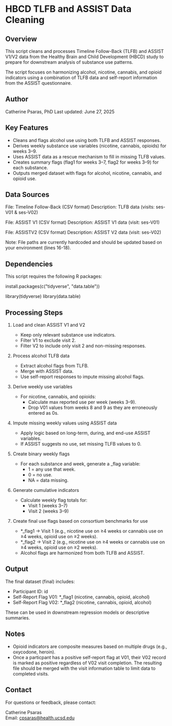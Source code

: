 # HBCD TLFB and ASSIST Data Cleaning

Overview
--------

This script cleans and processes Timeline Follow-Back (TLFB) and ASSIST V1/V2 data from the Healthy Brain and Child Development (HBCD) study to prepare for downstream analysis of substance use patterns.

The script focuses on harmonizing alcohol, nicotine, cannabis, and opioid indicators using a combination of TLFB data and self-report information from the ASSIST questionnaire.

Author
------

Catherine Psaras, PhD
Last updated: June 27, 2025

Key Features
------------

- Cleans and flags alcohol use using both TLFB and ASSIST responses.
- Derives weekly substance use variables (nicotine, cannabis, opioids) for weeks 3–9.
- Uses ASSIST data as a rescue mechanism to fill in missing TLFB values.
- Creates summary flags (flag1 for weeks 3–7, flag2 for weeks 3–9) for each substance.
- Outputs merged dataset with flags for alcohol, nicotine, cannabis, and opioid use.

Data Sources
------------

File: Timeline Follow-Back (CSV format)
Description: TLFB data (visits: ses-V01 & ses-V02)

File: ASSIST V1 (CSV format)
Description: ASSIST V1 data (visit: ses-V01)

File: ASSISTV2 (CSV format)
Description: ASSIST V2 data (visit: ses-V02)

Note: File paths are currently hardcoded and should be updated based on your environment (lines 16-18).

Dependencies
------------

This script requires the following R packages:

install.packages(c("tidyverse", "data.table"))

library(tidyverse)
library(data.table)

Processing Steps
----------------

1. Load and clean ASSIST V1 and V2
   - Keep only relevant substance use indicators.
   - Filter V1 to exclude visit 2.
   - Filter V2 to include only visit 2 and non-missing responses.

2. Process alcohol TLFB data
   - Extract alcohol flags from TLFB.
   - Merge with ASSIST data.
   - Use self-report responses to impute missing alcohol flags.

3. Derive weekly use variables
   - For nicotine, cannabis, and opioids:
     - Calculate max reported use per week (weeks 3–9).
     - Drop V01 values from weeks 8 and 9 as they are erroneously entered as 0s.

4. Impute missing weekly values using ASSIST data
   - Apply logic based on long-term, during, and end-use ASSIST variables.
   - If ASSIST suggests no use, set missing TLFB values to 0.

5. Create binary weekly flags
   - For each substance and week, generate a _flag variable:
     - 1 = any use that week.
     - 0 = no use.
     - NA = data missing.

6. Generate cumulative indicators
   - Calculate weekly flag totals for:
     - Visit 1 (weeks 3–7)
     - Visit 2 (weeks 3–9)

7. Create final use flags based on consortium benchmarks for use
   - *_flag1 → Visit 1 (e.g., nicotine use on ≥4 weeks or cannabis use on ≥4 weeks, opioid use on ≥2 weeks).
   - *_flag2 → Visit 2 (e.g., nicotine use on ≥4 weeks or cannabis use on ≥4 weeks, opioid use on ≥2 weeks).
   - Alcohol flags are harmonized from both TLFB and ASSIST.

Output
------

The final dataset (final) includes:

- Participant ID: id
- Self-Report Flag V01: *_flag1 (nicotine, cannabis, opioid, alcohol)
- Self-Report Flag V02: *_flag2 (nicotine, cannabis, opioid, alcohol)

These can be used in downstream regression models or descriptive summaries.

Notes
-----

- Opioid indicators are composite measures based on multiple drugs (e.g., oxycodone, heroin).
- Once a particpant has a positive self-report flag at V01, their V02 record is marked as positive regardless 
	of V02 visit completion. The resulting file should be merged with the visit information table to limit data 
	to completed visits.

Contact
-------

For questions or feedback, please contact:

Catherine Psaras  
Email: cpsaras@health.ucsd.edu
